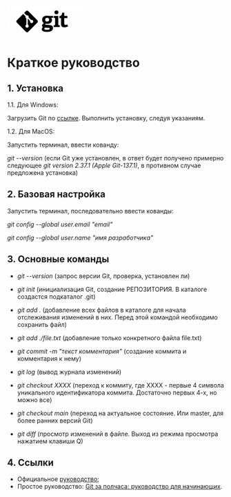 ![Git_Logo](git_logo.png) 
# Краткое руководство

## 1. Установка
1.1. Для  Windows: 

Загрузить Git по [ссылке](https://git-scm.com/download/win). Выполнить установку, следуя указаниям.

1.2. Для MacOS:

Запустить терминал, ввести кованду:

*git --version* (если Git уже установлен, в ответ будет получено примерно следующее *git version 2.37.1 (Apple Git-137.1)*, в противном случае предложена установка)

## 2. Базовая настройка

Запустить терминал, последовательно ввести кованды:

*git config --global user.email "email"*

*git config --global user.name "имя разработчика"*

## 3. Основные команды

* *git --version* (запрос версии Git, проверка, установлен ли)

* *git init* (инициализация Git, создание РЕПОЗИТОРИЯ. В каталоге создаcтся подкаталог .git)

* *git add .* (добавление всех файлов в каталоге для начала отслеживания изменений в них. Перед этой командой необходимо сохранить файл)

* *git add ./file.txt* (добавление только конкретного файла file.txt)

* *git commit -m "текст комментария"* (создание коммита и комментария к нему)

* *git log* (вывод журнала изменений)

* *git checkout XXXX* (переход к коммиту, где ХХХХ - первые 4 символа уникального идентификатора коммита. Достаточно первых 4-х, но можно все)

* *git checkout main* (переход на актуальное состояние. Или master, для более ранних версий Git)

* *git diff* (просмотр изменений в файле. Выход из режима просмотра нажатием клавиши Q)

## 4. Ссылки
- Официальное [руководство](https://git-scm.com/doc);
- Простое руководство: [Git за полчаса: руководство для начинающих](https://proglib.io/p/git-for-half-an-hour?ysclid=lbs915snt6314707562).